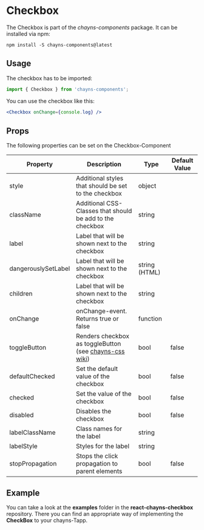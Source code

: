 # Checkbox #

The Checkbox is part of the *chayns-components* package. It can be installed via npm:

    npm install -S chayns-components@latest


## Usage ##

The checkbox has to be imported:

```jsx harmony
import { Checkbox } from 'chayns-components';
```

You can use the checkbox like this:
```jsx harmony
<Checkbox onChange={console.log} />
```


## Props ##

The following properties can be set on the Checkbox-Component

| Property            | Description                                                                                         | Type          | Default Value |
|---------------------|-----------------------------------------------------------------------------------------------------|---------------|---------------|
| style               | Additional styles that should be set to the checkbox                                                | object        |               |
| className           | Additional CSS-Classes that should be add to the checkbox                                           | string        |               |
| label               | Label that will be shown next to the checkbox                                                       | string        |               |
| dangerouslySetLabel | Label that will be shown next to the checkbox                                                       | string (HTML) |               |
| children            | Label that will be shown next to the checkbox                                                       | string        |               |
| onChange            | onChange-event. Returns true or false                                                               | function      |               |
| toggleButton        | Renders checkbox as toggleButton (see [chayns-css wiki](https://github.com/TobitSoftware/chayns-css/wiki/form-elements#toggle-button)) | bool | false  |
| defaultChecked      | Set the default value of the checkbox                                                               | bool          | false         |
| checked             | Set the value of the checkbox                                                                       | bool          | false         |
| disabled            | Disables the checkbox                                                                               | bool          | false         |
| labelClassName      | Class names for the label                                                                           | string        |               |
| labelStyle          | Styles for the label                                                                                | string        |               |
| stopPropagation     | Stops the click propagation to parent elements                                                      | bool          | false         |


## Example ##

You can take a look at the **examples** folder in the **react-chayns-checkbox** repository. There you can find an appropriate way of implementing the **CheckBox** to your chayns-Tapp.
